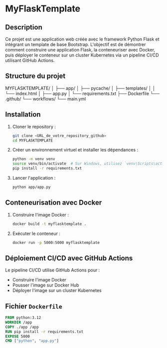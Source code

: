 # MyFlaskTemplate

## Description

Ce projet est une application web créée avec le framework Python Flask et intégrant un template de base Bootstrap. L'objectif est de démontrer comment construire une application Flask, la conteneuriser avec Docker, puis déployer le conteneur sur un cluster Kubernetes via un pipeline CI/CD utilisant GitHub Actions.

## Structure du projet

MYFLASKTEMPLATE/
│
├── app/
│ ├── pycache/
│ ├── templates/
│ │ └── index.html
│ ├── app.py
│ └── requirements.txt
├── Dockerfile
└── .github/
└── workflows/
└── main.yml


## Installation

1. Cloner le repository :
    ```sh
    git clone <URL_de_votre_repository_github>
    cd MYFLASKTEMPLATE
    ```

2. Créer un environnement virtuel et installer les dépendances :
    ```sh
    python -m venv venv
    source venv/bin/activate  # Sur Windows, utilisez `venv\Scripts\activate`
    pip install -r requirements.txt
    ```

3. Lancer l'application :
    ```sh
    python app/app.py
    ```

## Conteneurisation avec Docker

1. Construire l'image Docker :
    ```sh
    docker build -t myflasktemplate .
    ```

2. Exécuter le conteneur :
    ```sh
    docker run -p 5000:5000 myflasktemplate
    ```

## Déploiement CI/CD avec GitHub Actions

Le pipeline CI/CD utilise GitHub Actions pour :

- Construire l'image Docker
- Pousser l'image sur Docker Hub
- Déployer l'image sur un cluster Kubernetes

## Fichier `Dockerfile`

```Dockerfile
FROM python:3.12
WORKDIR /app
COPY ./app /app
RUN pip install -r requirements.txt
EXPOSE 5000
CMD ["python", "app.py"]

